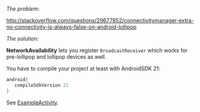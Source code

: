 *The problem:*

http://stackoverflow.com/questions/29677852/connectivitymanager-extra-no-connectivity-is-always-false-on-android-lollipop


*The solution:*

**NetworkAvailability** lets you register `BroadcastReceiver` which works for pre-lollipop and lollipop devices as well.    

You have to compile your project at least with AndroidSDK 21:
```gradle
android{
   compileSdkVersion 21
}
```

See [ExampleActivity](https://github.com/mklimek/NetworkAvailability/blob/master/ExampleActivity.java).

